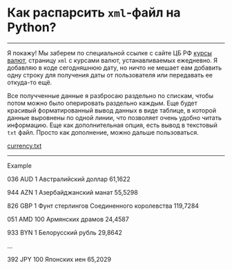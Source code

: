 # Как распарсить `xml`-файл на **Python**?

***

Я покажу! 
Мы заберем по специальной ссылке с сайте ЦБ РФ
[курсы валют](https://www.cbr.ru/scripts/XML_daily.asp?date_req= "Курсы валют, устанавливаемые ЦБ РФ ежедневно"),
страницу `xml` с курсами валют, устанавливаемых ежедневно.
Я добавляю в коде сегодняшнюю дату, но ничто не мешает еам добавить одну строку для получения даты
от пользователя или передавать ее откуда-то ещё.

Все получченные данные я разбросаю раздельно по спискам, чтобы потом можно было оперировать раздельно
каждым. 
Еще будет красивый форматированный вывод данных в виде таблице, в которой данные выровнены по одной линии, что позволяет очень
удобно читать информацию. Еще как дополнительная опция, есть вывод в текстовый `txt` файл. Просто как дополнение, можно дальше пользоваться.

[currency.txt](https://github.com/Serjio-Pescador/parse-cbr-currency/files/12443797/currency.txt)

---

Example

036 AUD 1     Австралийский доллар                       61,1622

944 AZN 1     Азербайджанский манат                      55,5298

826 GBP 1     Фунт стерлингов Соединенного королевства  119,7284

051 AMD 100   Армянских драмов                           24,4587

933 BYN 1     Белорусский рубль                          29,8642

...

392 JPY 100   Японских иен                               65,2029
